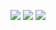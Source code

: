 ![](https://cdn.jsdelivr.net/gh/Pi3-l22/Stardew_Valley_Image/character/28.jpg)
![](https://cdn.jsdelivr.net/gh/Pi3-l22/Stardew_Valley_Image/character/28-1.jpg)
![](https://cdn.jsdelivr.net/gh/Pi3-l22/Stardew_Valley_Image/character/28-2.jpg)